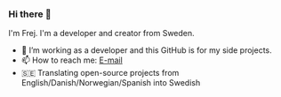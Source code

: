 ### Hi there 👋

I'm Frej. I'm a developer and creator from Sweden.

- 🔭 I’m working as a developer and this GitHub is for my side projects.
- 📫 How to reach me: [E-mail](mailto:frej.bjornsson@protonmail.com)
- 🇸🇪 Translating open-source projects from English/Danish/Norwegian/Spanish into Swedish

